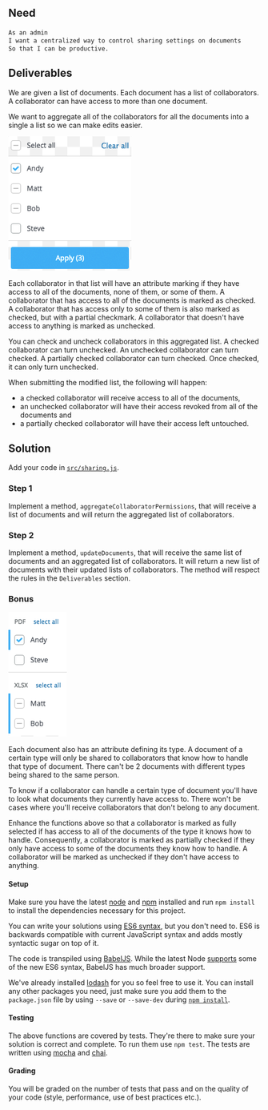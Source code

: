 ## Need

```gherkin
As an admin
I want a centralized way to control sharing settings on documents
So that I can be productive.
```


## Deliverables

We are given a list of documents. Each document has a list of collaborators. A
collaborator can have access to more than one document.

We want to aggregate all of the collaborators for all the documents into a
single a list so we can make edits easier.

![selection](imgs/filter.png)

Each collaborator in that list will have an attribute marking if they have
access to all of the documents, none of them, or some of them. A collaborator
that has access to all of the documents is marked as checked. A collaborator
that has access only to some of them is also marked as checked, but with a
partial checkmark. A collaborator that doesn't have access to anything is marked
as unchecked.

You can check and uncheck collaborators in this aggregated list. A checked
collaborator can turn unchecked. An unchecked collaborator can turn checked. A
partially checked collaborator can turn checked. Once checked, it can only turn
unchecked.

When submitting the modified list, the following will happen:

- a checked collaborator will receive access to all of the documents,
- an unchecked collaborator will have their access revoked from all of the
  documents and
- a partially checked collaborator will have their access left untouched.


## Solution

Add your code in [`src/sharing.js`](src/sharing.js).


### Step 1

Implement a method, `aggregateCollaboratorPermissions`, that will receive a
list of documents and will return the aggregated list of collaborators.


### Step 2

Implement a method, `updateDocuments`, that will receive the same list of
documents and an aggregated list of collaborators. It will return a new list of
documents with their updated lists of collaborators. The method will respect
the rules in the `Deliverables` section.


### Bonus

![selection](imgs/bonus.png)

Each document also has an attribute defining its type. A document of a certain
type will only be shared to collaborators that know how to handle that type of
document. There can't be 2 documents with different types being shared to the
same person.

To know if a collaborator can handle a certain type of document you'll have to
look what documents they currently have access to. There won't be cases where
you'll receive collaborators that don't belong to any document.

Enhance the functions above so that a collaborator is marked as fully selected
if has access to all of the documents of the type it knows how to handle.
Consequently, a collaborator is marked as partially checked if they only have
access to some of the documents they know how to handle. A collaborator will
be marked as unchecked if they don't have access to anything.


#### Setup

Make sure you have the latest [node](https://nodejs.org/download/) and
[npm](https://docs.npmjs.com/getting-started/installing-node) installed and run
`npm install` to install the dependencies necessary for this project.

You can write your solutions using [ES6 syntax](http://es6-features.org/), but
you don't need to. ES6 is backwards compatible with current JavaScript syntax
and adds mostly syntactic sugar on top of it.

The code is transpiled using [BabelJS](https://babeljs.io/). While the latest
Node [supports](https://kangax.github.io/compat-table/es6/) some of the new ES6
syntax, BabelJS has much broader support.

We've already installed [lodash](https://lodash.com/docs) for you so feel free
to use it. You can install any other packages you need, just make sure you add
them to the `package.json` file by using `--save` or `--save-dev` during [`npm
install`](https://docs.npmjs.com/cli/install).


#### Testing

The above functions are covered by tests. They're there to make sure your
solution is correct and complete. To run them use `npm test`. The tests are
written using [mocha](http://mochajs.org/) and [chai](http://chaijs.com/).


#### Grading

You will be graded on the number of tests that pass and on the quality of your
code (style, performance, use of best practices etc.).
